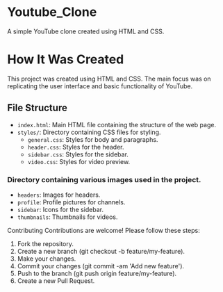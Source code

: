 # Youtube_Clone
A simple YouTube clone created using HTML and CSS.

# How It Was Created
This project was created using HTML and CSS. The main focus was on replicating the user interface and basic functionality of YouTube.

## File Structure

- `index.html`: Main HTML file containing the structure of the web page.
- `styles/`: Directory containing CSS files for styling.
  - `general.css`: Styles for body and paragraphs.
  - `header.css`: Styles for the header.
  - `sidebar.css`: Styles for the sidebar.
  - `video.css`: Styles for video preview.
### Directory containing various images used in the project.
  - `headers`: Images for headers.
  - `profile`: Profile pictures for channels.
  - `sidebar`: Icons for the sidebar.
  - `thumbnails`: Thumbnails for videos.

Contributing
Contributions are welcome! Please follow these steps:

1. Fork the repository.
2. Create a new branch (git checkout -b feature/my-feature).
3. Make your changes.
4. Commit your changes (git commit -am 'Add new feature').
5. Push to the branch (git push origin feature/my-feature).
6. Create a new Pull Request.

